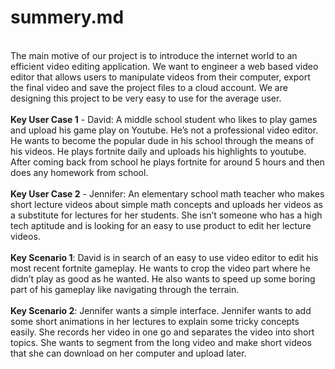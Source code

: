 <h1>summery.md</h1> <br>
The main motive of our project is to introduce the internet world to an efficient video editing application. We want to engineer a web based video editor that allows users to manipulate videos from their computer, export the final video and save the project files to a cloud account. We are designing this project to be very easy to use for the average user.<br>
<br>
<b>Key User Case 1</b> - David: A middle school student who likes to play games and upload his game play on Youtube. He’s not a professional video editor. He wants to become the popular dude in his school through the means of his videos. He plays fortnite daily and uploads his highlights to youtube. After coming back from school he plays fortnite for around 5 hours and then does any homework from school.
<br><br>
<b>Key User Case 2</b> - Jennifer: An elementary school math teacher who makes short lecture videos about simple math concepts and uploads her videos as a substitute for lectures for her students. She isn’t someone who has a high tech aptitude and is looking for an easy to use product to edit her lecture videos.
<br><br>
<b>Key Scenario 1</b>: David is in search of an easy to use video editor to edit his most recent fortnite gameplay. He wants to crop the video part where he didn’t play as good as he wanted. He also wants to speed up some boring part of his gameplay like navigating through the terrain. 
<br><br>
<b>Key Scenario 2</b>: Jennifer wants a simple interface. Jennifer wants to add some short animations in her lectures to explain some tricky concepts easily. She records her video in one go and separates the video into short topics. She wants to segment from the long video and make short videos that she can download on her computer and upload later.
